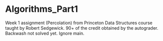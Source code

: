 # Algorithms_Part1
Week 1 assignment (Percolation) from Princeton Data Structures course taught by Robert Sedgewick.
90+ of the credit obtained by the autograder.
Backwash not solved yet.
Ignore main.
